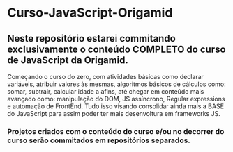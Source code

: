# Curso-JavaScript-Origamid


## Neste repositório estarei commitando exclusivamente o conteúdo COMPLETO do curso de JavaScript da Origamid.

Começando o curso do zero, com atividades básicas como declarar variáveis, atribuir valores às mesmas, algoritmos básicos de cálculos como: somar, subtrair, calcular idade a afins, até chegar em conteúdo mais avançado como: manipulação do DOM, JS assíncrono, Regular expressions e automação de FrontEnd. Tudo isso visando consolidar ainda mais a BASE do JavaScript para assim poder ter mais desenvoltura em frameworks JS.

### Projetos criados com o conteúdo do curso e/ou no decorrer do curso serão commitados em repositórios separados.
